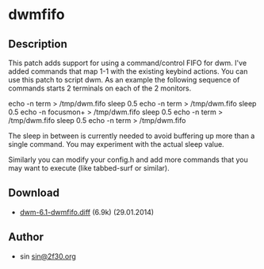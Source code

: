 dwmfifo
=======

Description
-----------

This patch adds support for using a command/control FIFO for
dwm.  I've added commands that map 1-1 with the existing keybind
actions.  You can use this patch to script dwm.  As an example the
following sequence of commands starts 2 terminals on each of the
2 monitors.

echo -n term > /tmp/dwm.fifo
sleep 0.5
echo -n term > /tmp/dwm.fifo
sleep 0.5
echo -n focusmon+ > /tmp/dwm.fifo
sleep 0.5
echo -n term > /tmp/dwm.fifo
sleep 0.5
echo -n term > /tmp/dwm.fifo

The sleep in between is currently needed to avoid buffering up
more than a single command.  You may experiment with the actual
sleep value.

Similarly you can modify your config.h and add more commands
that you may want to execute (like tabbed-surf or similar).

Download
--------

 * [dwm-6.1-dwmfifo.diff](dwm-6.1-dwmfifo.diff) (6.9k) (29.01.2014)

Author
------

 * sin <sin@2f30.org>
